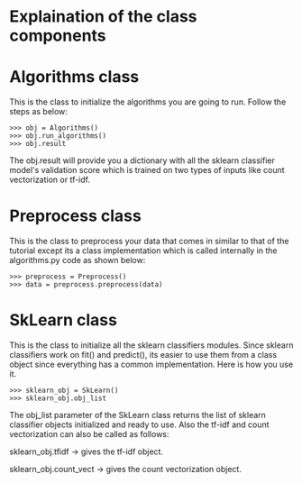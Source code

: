# Explaination of the class components

# Algorithms class

This is the class to initialize the algorithms you are going to run. Follow the steps
as below:

    >>> obj = Algorithms()
    >>> obj.run_algorithms()
    >>> obj.result

The obj.result will provide you a dictionary with all the sklearn classifier model's validation score 
which is trained on two types of inputs like count vectorization or tf-idf.

# Preprocess class

This is the class to preprocess your data that comes in similar to that of the tutorial except 
its a class implementation which is called internally in the algorithms.py code as shown below:

    >>> preprocess = Preprocess()
    >>> data = preprocess.preprocess(data)

# SkLearn class

This is the class to initialize all the sklearn classifiers modules.
Since sklearn classifiers work on fit() and predict(), its easier to use them from a 
class object since everything has a common implementation. Here is how you use it.

    >>> sklearn_obj = SkLearn()
    >>> sklearn_obj.obj_list

The obj_list parameter of the SkLearn class returns the list of sklearn classifier objects initialized and ready to use.
Also the tf-idf and count vectorization can also be called as follows:

sklearn_obj.tfidf -> gives the tf-idf object.

sklearn_obj.count_vect -> gives the count vectorization object.

